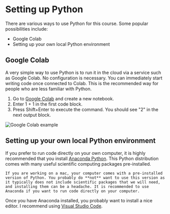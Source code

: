 # Setting up Python

There are various ways to use Python for this course. Some popular possibilities include: 
* Google Colab
* Setting up your own local Python environment

## Google Colab

A very simple way to use Python is to run it in the cloud via a service such as Google Colab. No configuration is necessary. You can immediately start writing code once connected to Colab. This is the recommended way for people who are less familiar with Python.  

1. Go to [Google Colab](https://colab.research.google.com/) and create a new notebook. 
2. Enter 1 + 1 in the first code block.
3. Press Shift+Enter to execute the command. You should see "2" in the next output block.

![Google Colab example](images/google-colab.jpg)

## Setting up your own local Python environment

If you prefer to run code directly on your own computer, it is highly recommended that you install [Anaconda Python](https://www.anaconda.com/download). This Python distribution comes with many useful scientific computing packages pre-installed. 

```{note}
If you are working on a mac, your computer comes with a pre-installed version of Python. You probably do **not** want to use this version as it typically does not include scientific packages that we will need, and installing them can be a headache. It is recommended to use Anaconda if you want to run code directly on your computer. 
```

Once you have Anaconda installed, you probably want to install a nice editor. I recommend using [Visual Studio Code](https://code.visualstudio.com/).

